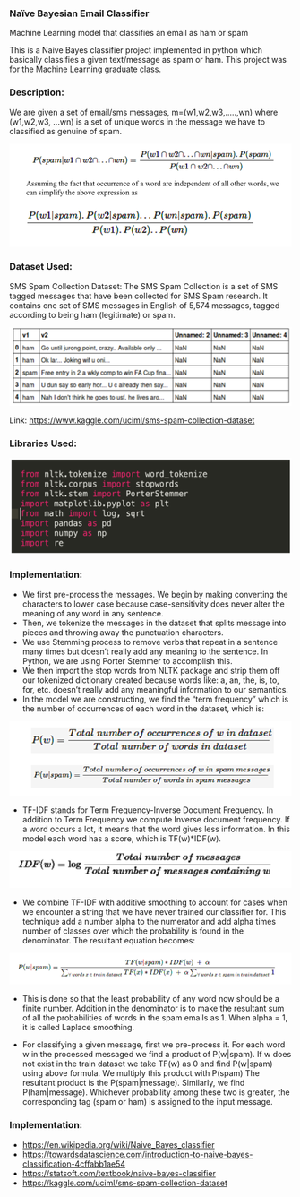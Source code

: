### Naïve Bayesian Email Classifier

Machine Learning model that classifies an email as ham or spam

This is a Naive Bayes classifier project implemented in python which basically classifies a given text/message as spam or ham. This project was for the Machine Learning graduate class.

### Description:

We are given a set of email/sms messages, m=(w1,w2,w3,.....,wn) where (w1,w2,w3, ...wn) is a set of unique words in the message we have to classified as genuine of spam.

![Bayes Theorem](https://github.com/ssrishabh96/Machine-Learning-Email-SMS-Spam-Ham-Classifier/blob/master/images/1.png "Basis of the probability")

### Dataset Used:

SMS Spam Collection Dataset:
The SMS Spam Collection is a set of SMS tagged messages that have been collected for SMS Spam research. It contains one set of SMS messages in English of 5,574 messages, tagged according to being ham (legitimate) or spam.

![Source: Kaggle](https://github.com/ssrishabh96/Machine-Learning-Email-SMS-Spam-Ham-Classifier/blob/master/images/2.png "Dataset Used")

Link: https://www.kaggle.com/uciml/sms-spam-collection-dataset

### Libraries Used:
![Python Std Libraries](https://github.com/ssrishabh96/Machine-Learning-Email-SMS-Spam-Ham-Classifier/blob/master/images/3.png "Python Libraries")

### Implementation:

- We first pre-process the messages. We begin by making converting the characters to lower case because case-sensitivity does never alter the meaning of any word in any sentence.
- Then, we tokenize the messages in the dataset that splits message into pieces and throwing away the punctuation characters.
- We use Stemming process to remove verbs that repeat in a sentence many times but doesn’t really add any meaning to the sentence. In Python, we are using Porter Stemmer to accomplish this.
- We then import the stop words from NLTK package and strip them off our tokenized dictionary created because words like: a, an, the, is, to, for, etc. doesn’t really add any meaningful information to our semantics.
- In the model we are constructing, we find the “term frequency” which is the number of occurrences of each word in the dataset, which is:

![Python Std Libraries](https://github.com/ssrishabh96/Machine-Learning-Email-SMS-Spam-Ham-Classifier/blob/master/images/6.png "Python Libraries")


- TF-IDF stands for Term Frequency-Inverse Document Frequency. In addition to Term Frequency we compute Inverse document frequency. If a word occurs a lot, it means that the word gives less information. In this model each word has a score, which is TF(w)*IDF(w).

![Formulae](https://github.com/ssrishabh96/Machine-Learning-Email-SMS-Spam-Ham-Classifier/blob/master/images/4.png "Formulae")

 - We combine TF-IDF with additive smoothing to account for cases when we encounter a string that we have never trained our classifier for. This technique add a number alpha to the numerator and add alpha times number of classes over which the probability is found in the denominator. The resultant equation becomes:

![Formulae](https://github.com/ssrishabh96/Machine-Learning-Email-SMS-Spam-Ham-Classifier/blob/master/images/5.png "Formulae")

 - This is done so that the least probability of any word now should be a finite number. Addition in the denominator is to make the resultant sum of all the probabilities of words in the spam emails as 1. When alpha = 1, it is called Laplace smoothing.

- For classifying a given message, first we pre-process it. For each word w in the processed messaged we find a product of P(w|spam). If w does not exist in the train dataset we take TF(w) as 0 and find P(w|spam) using above formula. We multiply this product with P(spam) The resultant product is the P(spam|message). Similarly, we find P(ham|message). Whichever probability among these two is greater, the corresponding tag (spam or ham) is assigned to the input message.

### Implementation:

- https://en.wikipedia.org/wiki/Naive_Bayes_classifier
- https://towardsdatascience.com/introduction-to-naive-bayes-classification-4cffabb1ae54
- https://statsoft.com/textbook/naive-bayes-classifier
- https://kaggle.com/uciml/sms-spam-collection-dataset
